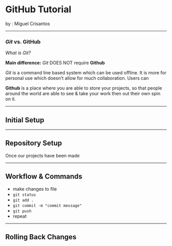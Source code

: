 # GitHub Tutorial

by : Miguel Crisantos

---
### _Git_ vs. **GitHub**

_What is Git?_

**Main difference:** _Git_ DOES NOT require **Github**

_Git_ is a command line based system which can be used offline.  It is more for personal use which doesn't allow for much collaboration.  Users can 


**Github** is a place where you are able to store your projects, so that people around the world are able to see & take your work then out their own spin on it.

---
## Initial Setup



---
## Repository Setup

Once our projects have been made



---
## Workflow & Commands
* make changes to file
* `git status`
* `git add .`
* `git commit -m "commit message"`
* `git push`
* repeat


---
## Rolling Back Changes